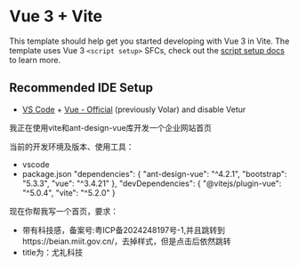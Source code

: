 # Vue 3 + Vite

This template should help get you started developing with Vue 3 in Vite. The template uses Vue 3 `<script setup>` SFCs, check out the [script setup docs](https://v3.vuejs.org/api/sfc-script-setup.html#sfc-script-setup) to learn more.

## Recommended IDE Setup

- [VS Code](https://code.visualstudio.com/) + [Vue - Official](https://marketplace.visualstudio.com/items?itemName=Vue.volar) (previously Volar) and disable Vetur


我正在使用vite和ant-design-vue库开发一个企业网站首页

当前的开发环境及版本、使用工具：
- vscode
- package.json
    "dependencies": {
        "ant-design-vue": "^4.2.1",
        "bootstrap": "5.3.3",
        "vue": "^3.4.21"
    },
    "devDependencies": {
        "@vitejs/plugin-vue": "^5.0.4",
        "vite": "^5.2.0"
    }

现在你帮我写一个首页，要求：
- 带有科技感，备案号:粤ICP备2024248197号-1,并且跳转到https://beian.miit.gov.cn/，去掉样式，但是点击后依然跳转
- title为：尤礼科技

